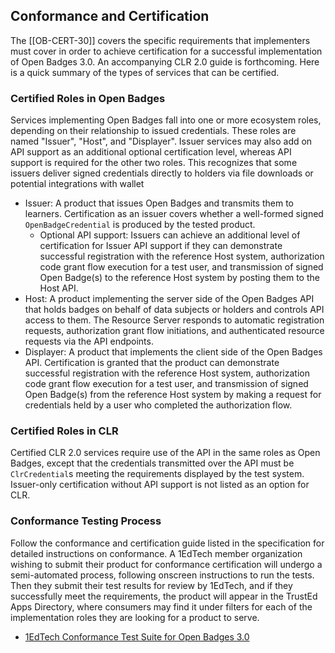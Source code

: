 ## Conformance and Certification

The [[OB-CERT-30]] covers the specific requirements that implementers must cover
in order to achieve certification for a successful implementation of Open Badges
3.0. An accompanying CLR 2.0 guide is forthcoming. Here is a quick summary of
the types of services that can be certified.

### Certified Roles in Open Badges

Services implementing Open Badges fall into one or more ecosystem roles,
depending on their relationship to issued credentials. These roles are named
"Issuer", "Host", and "Displayer". Issuer services may also add on API support
as an additional optional certification level, whereas API support is required
for the other two roles. This recognizes that some issuers deliver signed
credentials directly to holders via file downloads or potential integrations
with wallet

-   Issuer: A product that issues Open Badges and transmits them to learners.
    Certification as an issuer covers whether a well-formed signed
    `OpenBadgeCredential` is produced by the tested product.
    -   Optional API support: Issuers can achieve an additional level of
        certification for Issuer API support if they can demonstrate successful
        registration with the reference Host system, authorization code grant
        flow execution for a test user, and transmission of signed Open Badge(s)
        to the reference Host system by posting them to the Host API.
-   Host: A product implementing the server side of the Open Badges API that
    holds badges on behalf of data subjects or holders and controls API access
    to them. The Resource Server responds to automatic registration requests,
    authorization grant flow initiations, and authenticated resource requests
    via the API endpoints.
-   Displayer: A product that implements the client side of the Open Badges API.
    Certification is granted that the product can demonstrate successful
    registration with the reference Host system, authorization code grant flow
    execution for a test user, and transmission of signed Open Badge(s) from the
    reference Host system by making a request for credentials held by a user who
    completed the authorization flow.

### Certified Roles in CLR

Certified CLR 2.0 services require use of the API in the same roles as Open
Badges, except that the credentials transmitted over the API must be
`ClrCredential`s meeting the requirements displayed by the test system.
Issuer-only certification without API support is not listed as an option for
CLR.

### Conformance Testing Process

Follow the conformance and certification guide listed in the specification for
detailed instructions on conformance. A 1EdTech member organization wishing to
submit their product for conformance certification will undergo a semi-automated
process, following onscreen instructions to run the tests. Then they submit
their test results for review by 1EdTech, and if they successfully meet the
requirements, the product will appear in the TrustEd Apps Directory, where
consumers may find it under filters for each of the implementation roles they
are looking for a product to serve.

- [1EdTech Conformance Test Suite for Open Badges 3.0](https://certification.imsglobal.org/certification/verifiable-credentials/)